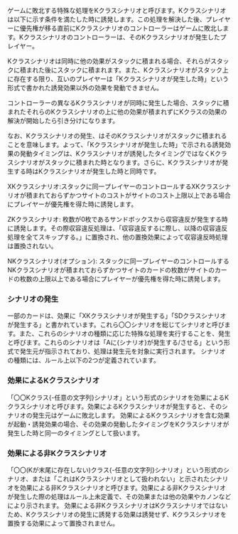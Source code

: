 ゲームに敗北する特殊な処理をKクラスシナリオと呼びます。Kクラスシナリオは以下に示す条件を満たした時に誘発します。この処理を解決した後、プレイヤーに優先権が移る直前にKクラスシナリオのコントローラーはゲームに敗北します。Kクラスシナリオのコントローラーは、そのKクラスシナリオが発生したプレイヤー。

Kクラスシナリオは同時に他の効果がスタックに積まれる場合、それらがスタックに積まれた後にスタックに積まれます。また、Kクラスシナリオがスタック上に存在する限り、互いのプレイヤーは「Kクラスシナリオが発生した時」という形式で書かれた誘発効果以外の効果を発動できません。

コントローラーの異なるKクラスシナリオが同時に発生した場合、スタックに積まれたそれらのKクラスシナリオの上に他の効果が積まれずにKクラスの効果の解決が開始したら引き分けになります。

なお、Kクラスシナリオの発生、はそのKクラスシナリオがスタックに積まれることを意味します。よって、「Kクラスシナリオが発生した時」で示される誘発効果の発動タイミングは、Kクラスシナリオが誘発したタイミングではなくKクラスシナリオがスタックに積まれた時となります。さらに、Kクラスシナリオが発生する時はKクラスシナリオが発生した時と同時です。


XKクラスシナリオ:スタックに同一プレイヤーのコントロールするXKクラスシナリオが積まれておらずかつサイトのコストがサイトのコスト上限以上である場合にプレイヤーが優先権を得た時に誘発します。

ZKクラスシナリオ: 枚数が0枚であるサンドボックスから収容違反が発生する時に誘発します。その際収容違反処理は、「収容違反するに際し、以降の収容違反処理を全てスキップする。」に置換され、他の置換効果によって収容違反時処理は置換されない。

NKクラスシナリオ(オプション):  スタックに同一プレイヤーのコントロールするNKクラスシナリオが積まれておらずかつサイトのカードの枚数がサイトのカードの枚数の上限以上である場合にプレイヤーが優先権を得た時に誘発します。

### シナリオの発生
一部のカードは、効果に「XKクラスシナリオが発生する」「SDクラスシナリオが発生する」と書かれています。これら〇〇シナリオを総じてシナリオと呼びます。また、これらのシナリオの種類に応じた特殊な処理を実行することを、発生と呼びます。これらのシナリオは「Aに{シナリオ}が発生する/させる」という形式で発生元が指示されており、処理は発生元を対象に実行されます。
シナリオの種類には、ルール上以下の2つが定義されています。

### 効果によるKクラスシナリオ
「〇〇Kクラス{-任意の文字列}シナリオ」という形式のシナリオを効果によるKクラスシナリオと呼びます。効果によるKクラスシナリオが発生すると、そのシナリオの発生元はゲームに敗北します。
効果によるKクラスシナリオを含む効果が起動・誘発効果の場合、その効果の発動したタイミングをKクラスシナリオが発生した時と同一のタイミングとして扱います。

### 効果による非Kクラスシナリオ
「〇〇(Kが末尾に存在しない)クラス{-任意の文字列}シナリオ」という形式のシナリオ、または「これはKクラスシナリオとして扱われない」と示されたシナリオを効果による非Kクラスシナリオと呼びます。効果による非Kクラスシナリオが発生した際の処理はルール上未定義で、その効果または他の効果やカノンなどにより示されます。
効果による非KクラスシナリオはKクラスシナリオではないため、Kクラスシナリオの発生に誘発する効果は誘発せず、Kクラスシナリオを置換する効果によって置換されません。
